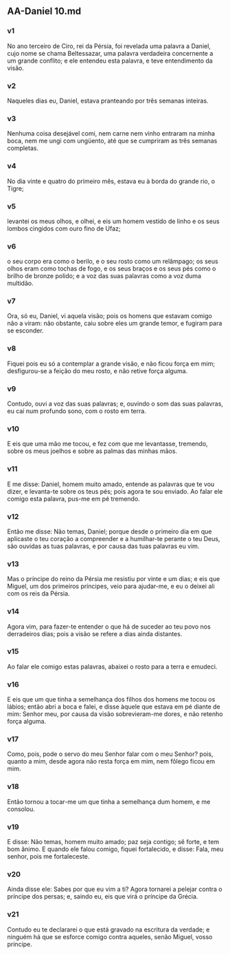 ## AA-Daniel 10.md
### v1
 No ano terceiro de Ciro, rei da Pérsia, foi revelada uma palavra a Daniel, cujo nome se chama Beltessazar, uma palavra verdadeira concernente a um grande conflito; e ele entendeu esta palavra, e teve entendimento da visão.
### v2
 Naqueles dias eu, Daniel, estava pranteando por três semanas inteiras.
### v3
 Nenhuma coisa desejável comi, nem carne nem vinho entraram na minha boca, nem me ungi com ungüento, até que se cumpriram as três semanas completas.
### v4
 No dia vinte e quatro do primeiro mês, estava eu à borda do grande rio, o Tigre;
### v5
 levantei os meus olhos, e olhei, e eis um homem vestido de linho e os seus lombos cingidos com ouro fino de Ufaz;
### v6
 o seu corpo era como o berilo, e o seu rosto como um relâmpago; os seus olhos eram como tochas de fogo, e os seus braços e os seus pés como o brilho de bronze polido; e a voz das suas palavras como a voz duma multidão.
### v7
 Ora, só eu, Daniel, vi aquela visão; pois os homens que estavam comigo não a viram: não obstante, caiu sobre eles um grande temor, e fugiram para se esconder.
### v8
 Fiquei pois eu só a contemplar a grande visão, e não ficou força em mim; desfigurou-se a feição do meu rosto, e não retive força alguma.
### v9
 Contudo, ouvi a voz das suas palavras; e, ouvindo o som das suas palavras, eu caí num profundo sono, com o rosto em terra.
### v10
 E eis que uma mão me tocou, e fez com que me levantasse, tremendo, sobre os meus joelhos e sobre as palmas das minhas mãos.
### v11
 E me disse: Daniel, homem muito amado, entende as palavras que te vou dizer, e levanta-te sobre os teus pés; pois agora te sou enviado. Ao falar ele comigo esta palavra, pus-me em pé tremendo.
### v12
 Então me disse: Não temas, Daniel; porque desde o primeiro dia em que aplicaste o teu coração a compreender e a humilhar-te perante o teu Deus, são ouvidas as tuas palavras, e por causa das tuas palavras eu vim.
### v13
 Mas o príncipe do reino da Pérsia me resistiu por vinte e um dias; e eis que Miguel, um dos primeiros príncipes, veio para ajudar-me, e eu o deixei ali com os reis da Pérsia.
### v14
 Agora vim, para fazer-te entender o que há de suceder ao teu povo nos derradeiros dias; pois a visão se refere a dias ainda distantes.
### v15
 Ao falar ele comigo estas palavras, abaixei o rosto para a terra e emudeci.
### v16
 E eis que um que tinha a semelhança dos filhos dos homens me tocou os lábios; então abri a boca e falei, e disse àquele que estava em pé diante de mim: Senhor meu, por causa da visão sobrevieram-me dores, e não retenho força alguma.
### v17
 Como, pois, pode o servo do meu Senhor falar com o meu Senhor? pois, quanto a mim, desde agora não resta força em mim, nem fôlego ficou em mim.
### v18
 Então tornou a tocar-me um que tinha a semelhança dum homem, e me consolou.
### v19
 E disse: Não temas, homem muito amado; paz seja contigo; sê forte, e tem bom ânimo. E quando ele falou comigo, fiquei fortalecido, e disse: Fala, meu senhor, pois me fortaleceste.
### v20
 Ainda disse ele: Sabes por que eu vim a ti? Agora tornarei a pelejar contra o príncipe dos persas; e, saindo eu, eis que virá o príncipe da Grécia.
### v21
 Contudo eu te declararei o que está gravado na escritura da verdade; e ninguém há que se esforce comigo contra aqueles, senão Miguel, vosso príncipe.
